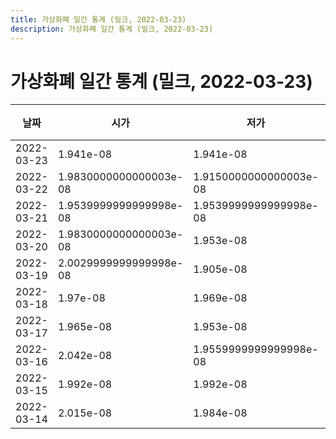 ```yaml
---
title: 가상화폐 일간 통계 (밀크, 2022-03-23)
description: 가상화폐 일간 통계 (밀크, 2022-03-23)
---
```


가상화폐 일간 통계 (밀크, 2022-03-23)
===

|날짜|시가|저가|고가|종가|비고|
|--|--|--|--|--|--|
|2022-03-23|1.941e-08|1.941e-08|1.999e-08|1.9959999999999998e-08|    |
|2022-03-22|1.9830000000000003e-08|1.9150000000000003e-08|1.9959999999999998e-08|1.945e-08|    |
|2022-03-21|1.9539999999999998e-08|1.9539999999999998e-08|1.99e-08|1.9830000000000003e-08|    |
|2022-03-20|1.9830000000000003e-08|1.953e-08|1.986e-08|1.971e-08|    |
|2022-03-19|2.0029999999999998e-08|1.905e-08|2.0029999999999998e-08|1.986e-08|    |
|2022-03-18|1.97e-08|1.969e-08|2.0060000000000002e-08|1.997e-08|    |
|2022-03-17|1.965e-08|1.953e-08|1.9850000000000002e-08|1.9850000000000002e-08|    |
|2022-03-16|2.042e-08|1.9559999999999998e-08|2.042e-08|1.9559999999999998e-08|    |
|2022-03-15|1.992e-08|1.992e-08|2.042e-08|2.042e-08|    |
|2022-03-14|2.015e-08|1.984e-08|2.015e-08|2.001e-08|    |
